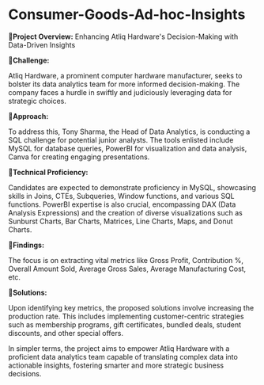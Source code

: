 # Consumer-Goods-Ad-hoc-Insights

🌟**Project Overview:** Enhancing Atliq Hardware's Decision-Making with Data-Driven Insights

🌟**Challenge:**

Atliq Hardware, a prominent computer hardware manufacturer, seeks to bolster its data analytics team for more informed decision-making. The company faces a hurdle in swiftly and judiciously leveraging data for strategic choices.

🌟**Approach:**

To address this, Tony Sharma, the Head of Data Analytics, is conducting a SQL challenge for potential junior analysts. The tools enlisted include MySQL for database queries, PowerBI for visualization and data analysis, Canva for creating engaging presentations.

🌟**Technical Proficiency:**

Candidates are expected to demonstrate proficiency in MySQL, showcasing skills in Joins, CTEs, Subqueries, Window functions, and various SQL functions. PowerBI expertise is also crucial, encompassing DAX (Data Analysis Expressions) and the creation of diverse visualizations such as Sunburst Charts, Bar Charts, Matrices, Line Charts, Maps, and Donut Charts.

🌟**Findings:**

The focus is on extracting vital metrics like Gross Profit, Contribution %, Overall Amount Sold, Average Gross Sales, Average Manufacturing Cost, etc.

🌟**Solutions:**

Upon identifying key metrics, the proposed solutions involve increasing the production rate. This includes implementing customer-centric strategies such as membership programs, gift certificates, bundled deals, student discounts, and other special offers.

In simpler terms, the project aims to empower Atliq Hardware with a proficient data analytics team capable of translating complex data into actionable insights, fostering smarter and more strategic business decisions.
